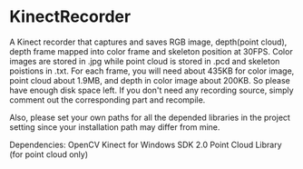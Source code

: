 # KinectRecorder
A Kinect recorder that captures and saves RGB image, depth(point cloud), depth frame mapped into color frame and skeleton position at 30FPS. Color images are stored in .jpg while point cloud is stored in .pcd and skeleton poistions in .txt.  For each frame, you will need about 435KB for color image, point cloud about 1.9MB, and depth in color image about 200KB. So please have enough disk space left. If you don't need any recording source, simply comment out the corresponding part and recompile. 

Also, please set your own paths for all the depended libraries in the project setting since your installation path may differ from mine.

Dependencies:
OpenCV
Kinect for Windows SDK 2.0
Point Cloud Library (for point cloud only)





